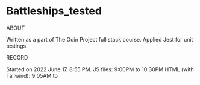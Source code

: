 # Battleships_tested

ABOUT

Written as a part of The Odin Project full stack course.
Applied Jest for unit testings.

RECORD

Started on 2022 June 17, 8:55 PM.
JS files: 9:00PM to 10:30PM
HTML (with Tailwind): 9:05AM to 